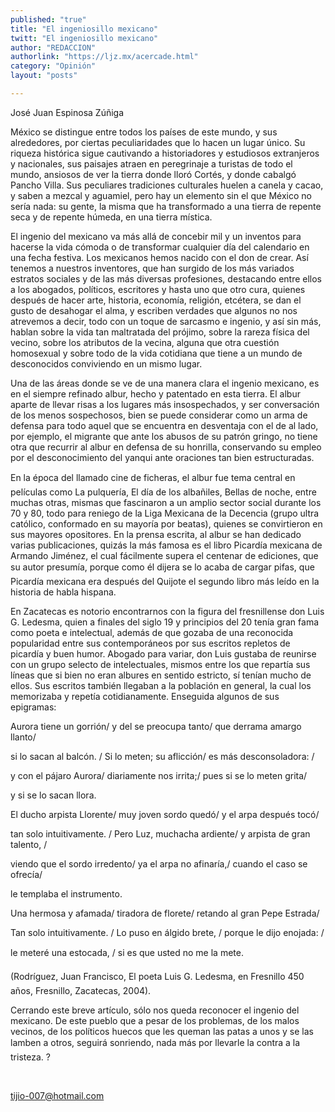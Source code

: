 ```yaml
---
published: "true"
title: "El ingeniosillo mexicano"
twitt: "El ingeniosillo mexicano"
author: "REDACCION"
authorlink: "https://ljz.mx/acercade.html"
category: "Opinión"
layout: "posts"

---
```



  José Juan Espinosa Zúñiga



  México se distingue entre todos los países de este mundo, y sus alrededores, por ciertas peculiaridades que lo hacen un lugar único. Su riqueza histórica sigue cautivando a historiadores y estudiosos extranjeros y nacionales, sus paisajes atraen en peregrinaje a turistas de todo el mundo, ansiosos de ver la tierra donde lloró Cortés, y donde cabalgó Pancho Villa. Sus peculiares tradiciones culturales huelen a canela y cacao, y saben a mezcal y aguamiel, pero hay un elemento sin el que México no sería nada: su gente, la misma que ha transformado a una tierra de repente seca y de repente húmeda, en una tierra mística.



  El ingenio del mexicano va más allá de concebir mil y un inventos para hacerse la vida cómoda o de transformar cualquier día del calendario en una fecha festiva. Los mexicanos hemos nacido con el don de crear. Así tenemos a nuestros inventores, que han surgido de los más variados estratos sociales y de las más diversas profesiones, destacando entre ellos a los abogados, políticos, escritores y hasta uno que otro cura, quienes después de hacer arte, historia, economía, religión, etcétera, se dan el gusto de desahogar el alma, y escriben verdades que algunos no nos atrevemos a decir, todo con un toque de sarcasmo e ingenio, y así sin más, hablan sobre la vida tan maltratada del prójimo, sobre la rareza física del vecino, sobre los atributos de la vecina, alguna que otra cuestión homosexual y sobre todo de la vida cotidiana que tiene a un mundo de desconocidos conviviendo en un mismo lugar.



  Una de las áreas donde se ve de una manera clara el ingenio mexicano, es en el siempre refinado albur, hecho y patentado en esta tierra. El albur aparte de llevar risas a los lugares más insospechados, y ser conversación de los menos sospechosos, bien se puede considerar como un arma de defensa para todo aquel que se encuentra en desventaja con el de al lado, por ejemplo, el migrante que ante los abusos de su patrón gringo, no tiene otra que recurrir al albur en defensa de su honrilla, conservando su empleo por el desconocimiento del yanqui ante oraciones tan bien estructuradas.



  En la época del llamado cine de ficheras, el albur fue tema central en películas como La pulquería, El día de los albañiles, Bellas de noche, entre muchas otras, mismas que fascinaron a un amplio sector social durante los 70 y 80, todo para reniego de la Liga Mexicana de la Decencia (grupo ultra católico, conformado en su mayoría por beatas), quienes se convirtieron en sus mayores opositores. En la prensa escrita, al albur se han dedicado varias publicaciones, quizás la más famosa es el libro Picardía mexicana de Armando Jiménez, el cual fácilmente supera el centenar de ediciones, que su autor presumía, porque como él dijera se lo acaba de cargar pifas, que Picardía mexicana era después del Quijote el segundo libro más leído en la historia de habla hispana.



  En Zacatecas es notorio encontrarnos con la figura del fresnillense don Luis G. Ledesma, quien a finales del siglo 19 y principios del 20 tenía gran fama como poeta e intelectual, además de que gozaba de una reconocida popularidad entre sus contemporáneos por sus escritos repletos de picardía y buen humor. Abogado para variar, don Luis gustaba de reunirse con un grupo selecto de intelectuales, mismos entre los que repartía sus líneas que si bien no eran albures en sentido estricto, sí tenían mucho de ellos. Sus escritos también llegaban a la población en general, la cual los memorizaba y repetía cotidianamente. Enseguida algunos de sus epigramas:



  Aurora tiene un gorrión/ y del se preocupa tanto/ que derrama amargo llanto/



  si lo sacan al balcón. / Si lo meten; su aflicción/ es más desconsoladora: /



  y con el pájaro Aurora/ diariamente nos irrita;/ pues si se lo meten grita/



  y si se lo sacan llora.



  El ducho arpista Llorente/ muy joven sordo quedó/ y el arpa después tocó/



  tan solo intuitivamente. / Pero Luz, muchacha ardiente/ y arpista de gran talento, /



  viendo que el sordo irredento/ ya el arpa no afinaría,/ cuando el caso se ofrecía/



  le templaba el instrumento.



  Una hermosa y afamada/ tiradora de florete/ retando al gran Pepe Estrada/



  Tan solo intuitivamente. / Lo puso en álgido brete, / porque le dijo enojada: /



  le meteré una estocada, / si es que usted no me la mete.



  (Rodríguez, Juan Francisco, El poeta Luis G. Ledesma, en Fresnillo 450 años, Fresnillo, Zacatecas, 2004).



  Cerrando este breve artículo, sólo nos queda reconocer el ingenio del mexicano. De este pueblo que a pesar de los problemas, de los malos vecinos, de los políticos huecos que les queman las patas a unos y se las lamben a otros, seguirá sonriendo, nada más por llevarle la contra a la tristeza. ?



   



  tijio-007@hotmail.com

